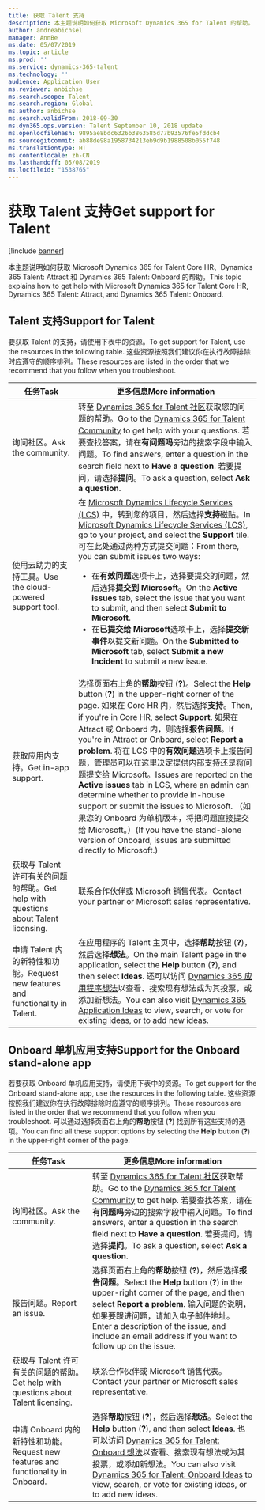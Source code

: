 ```yaml
---
title: 获取 Talent 支持
description: 本主题说明如何获取 Microsoft Dynamics 365 for Talent 的帮助。
author: andreabichsel
manager: AnnBe
ms.date: 05/07/2019
ms.topic: article
ms.prod: ''
ms.service: dynamics-365-talent
ms.technology: ''
audience: Application User
ms.reviewer: anbichse
ms.search.scope: Talent
ms.search.region: Global
ms.author: anbichse
ms.search.validFrom: 2018-09-30
ms.dyn365.ops.version: Talent September 10, 2018 update
ms.openlocfilehash: 9895ae8bdc6326b3863585d77b93576fe5fddcb4
ms.sourcegitcommit: ab88de98a1958734213eb9d9b1988508b055f748
ms.translationtype: HT
ms.contentlocale: zh-CN
ms.lasthandoff: 05/08/2019
ms.locfileid: "1538765"
---
```

# <a name="get-support-for-talent"></a><span data-ttu-id="dec71-103">获取 Talent 支持</span><span class="sxs-lookup"><span data-stu-id="dec71-103">Get support for Talent</span></span>

[!include [banner](includes/banner.md)]

<span data-ttu-id="dec71-104">本主题说明如何获取 Microsoft Dynamics 365 for Talent Core HR、Dynamics 365 Talent: Attract 和 Dynamics 365 Talent: Onboard 的帮助。</span><span class="sxs-lookup"><span data-stu-id="dec71-104">This topic explains how to get help with Microsoft Dynamics 365 for Talent Core HR, Dynamics 365 Talent: Attract, and Dynamics 365 Talent: Onboard.</span></span>

## <a name="support-for-talent"></a><span data-ttu-id="dec71-105">Talent 支持</span><span class="sxs-lookup"><span data-stu-id="dec71-105">Support for Talent</span></span>

<span data-ttu-id="dec71-106">要获取 Talent 的支持，请使用下表中的资源。</span><span class="sxs-lookup"><span data-stu-id="dec71-106">To get support for Talent, use the resources in the following table.</span></span> <span data-ttu-id="dec71-107">这些资源按照我们建议你在执行故障排除时应遵守的顺序排列。</span><span class="sxs-lookup"><span data-stu-id="dec71-107">These resources are listed in the order that we recommend that you follow when you troubleshoot.</span></span>

| <span data-ttu-id="dec71-108">任务</span><span class="sxs-lookup"><span data-stu-id="dec71-108">Task</span></span> | <span data-ttu-id="dec71-109">更多信息</span><span class="sxs-lookup"><span data-stu-id="dec71-109">More information</span></span> |
|------|------------------|
| <span data-ttu-id="dec71-110">询问社区。</span><span class="sxs-lookup"><span data-stu-id="dec71-110">Ask the community.</span></span> | <span data-ttu-id="dec71-111">转至 [Dynamics 365 for Talent 社区](https://community.dynamics.com/365/talent)获取您的问题的帮助。</span><span class="sxs-lookup"><span data-stu-id="dec71-111">Go to the [Dynamics 365 for Talent Community](https://community.dynamics.com/365/talent) to get help with your questions.</span></span> <span data-ttu-id="dec71-112">若要查找答案，请在**有问题吗**旁边的搜索字段中输入问题。</span><span class="sxs-lookup"><span data-stu-id="dec71-112">To find answers, enter a question in the search field next to **Have a question**.</span></span> <span data-ttu-id="dec71-113">若要提问，请选择**提问**。</span><span class="sxs-lookup"><span data-stu-id="dec71-113">To ask a question, select **Ask a question**.</span></span> |
| <span data-ttu-id="dec71-114">使用云助力的支持工具。</span><span class="sxs-lookup"><span data-stu-id="dec71-114">Use the cloud-powered support tool.</span></span> | <span data-ttu-id="dec71-115">在 [Microsoft Dynamics Lifecycle Services (LCS)](https://lcs.dynamics.com/) 中，转到您的项目，然后选择**支持**磁贴。</span><span class="sxs-lookup"><span data-stu-id="dec71-115">In [Microsoft Dynamics Lifecycle Services (LCS)](https://lcs.dynamics.com/), go to your project, and select the **Support** tile.</span></span> <span data-ttu-id="dec71-116">可在此处通过两种方式提交问题：</span><span class="sxs-lookup"><span data-stu-id="dec71-116">From there, you can submit issues two ways:</span></span><ul><li><span data-ttu-id="dec71-117">在**有效问题**选项卡上，选择要提交的问题，然后选择**提交到 Microsoft**。</span><span class="sxs-lookup"><span data-stu-id="dec71-117">On the **Active issues** tab, select the issue that you want to submit, and then select **Submit to Microsoft**.</span></span></li><li><span data-ttu-id="dec71-118">在**已提交给 Microsoft**选项卡上，选择**提交新事件**以提交新问题。</span><span class="sxs-lookup"><span data-stu-id="dec71-118">On the **Submitted to Microsoft** tab, select **Submit a new Incident** to submit a new issue.</span></span></li></ul> |
| <span data-ttu-id="dec71-119">获取应用内支持。</span><span class="sxs-lookup"><span data-stu-id="dec71-119">Get in-app support.</span></span> | <span data-ttu-id="dec71-120">选择页面右上角的**帮助**按钮 (**?**)。</span><span class="sxs-lookup"><span data-stu-id="dec71-120">Select the **Help** button (**?**) in the upper-right corner of the page.</span></span> <span data-ttu-id="dec71-121">如果在 Core HR 内，然后选择**支持**。</span><span class="sxs-lookup"><span data-stu-id="dec71-121">Then, if you're in Core HR, select **Support**.</span></span> <span data-ttu-id="dec71-122">如果在 Attract 或 Onboard 内，则选择**报告问题**。</span><span class="sxs-lookup"><span data-stu-id="dec71-122">If you're in Attract or Onboard, select **Report a problem**.</span></span> <span data-ttu-id="dec71-123">将在 LCS 中的**有效问题**选项卡上报告问题，管理员可以在这里决定提供内部支持还是将问题提交给 Microsoft。</span><span class="sxs-lookup"><span data-stu-id="dec71-123">Issues are reported on the **Active issues** tab in LCS, where an admin can determine whether to provide in-house support or submit the issues to Microsoft.</span></span> <span data-ttu-id="dec71-124">（如果您的 Onboard 为单机版本，将把问题直接提交给 Microsoft。）</span><span class="sxs-lookup"><span data-stu-id="dec71-124">(If you have the stand-alone version of Onboard, issues are submitted directly to Microsoft.)</span></span> |
| <span data-ttu-id="dec71-125">获取与 Talent 许可有关的问题的帮助。</span><span class="sxs-lookup"><span data-stu-id="dec71-125">Get help with questions about Talent licensing.</span></span> | <span data-ttu-id="dec71-126">联系合作伙伴或 Microsoft 销售代表。</span><span class="sxs-lookup"><span data-stu-id="dec71-126">Contact your partner or Microsoft sales representative.</span></span> |
| <span data-ttu-id="dec71-127">申请 Talent 内的新特性和功能。</span><span class="sxs-lookup"><span data-stu-id="dec71-127">Request new features and functionality in Talent.</span></span> | <span data-ttu-id="dec71-128">在应用程序的 Talent 主页中，选择**帮助**按钮 (**?**)，然后选择**想法**。</span><span class="sxs-lookup"><span data-stu-id="dec71-128">On the main Talent page in the application, select the **Help** button (**?**), and then select **Ideas**.</span></span> <span data-ttu-id="dec71-129">还可以访问 [Dynamics 365 应用程序想法](https://experience.dynamics.com/ideas/)以查看、搜索现有想法或为其投票，或添加新想法。</span><span class="sxs-lookup"><span data-stu-id="dec71-129">You can also visit [Dynamics 365 Application Ideas](https://experience.dynamics.com/ideas/) to view, search, or vote for existing ideas, or to add new ideas.</span></span> |

## <a name="support-for-the-onboard-stand-alone-app"></a><span data-ttu-id="dec71-130">Onboard 单机应用支持</span><span class="sxs-lookup"><span data-stu-id="dec71-130">Support for the Onboard stand-alone app</span></span>

<span data-ttu-id="dec71-131">若要获取 Onboard 单机应用支持，请使用下表中的资源。</span><span class="sxs-lookup"><span data-stu-id="dec71-131">To get support for the Onboard stand-alone app, use the resources in the following table.</span></span> <span data-ttu-id="dec71-132">这些资源按照我们建议你在执行故障排除时应遵守的顺序排列。</span><span class="sxs-lookup"><span data-stu-id="dec71-132">These resources are listed in the order that we recommend that you follow when you troubleshoot.</span></span> <span data-ttu-id="dec71-133">可以通过选择页面右上角的**帮助**按钮 (**?**) 找到所有这些支持的选项。</span><span class="sxs-lookup"><span data-stu-id="dec71-133">You can find all these support options by selecting the **Help** button (**?**) in the upper-right corner of the page.</span></span>

| <span data-ttu-id="dec71-134">任务</span><span class="sxs-lookup"><span data-stu-id="dec71-134">Task</span></span> | <span data-ttu-id="dec71-135">更多信息</span><span class="sxs-lookup"><span data-stu-id="dec71-135">More information</span></span> |
|------|------------------|
| <span data-ttu-id="dec71-136">询问社区。</span><span class="sxs-lookup"><span data-stu-id="dec71-136">Ask the community.</span></span> | <span data-ttu-id="dec71-137">转至 [Dynamics 365 for Talent 社区](https://community.dynamics.com/365/talent)获取帮助。</span><span class="sxs-lookup"><span data-stu-id="dec71-137">Go to the [Dynamics 365 for Talent Community](https://community.dynamics.com/365/talent) to get help.</span></span> <span data-ttu-id="dec71-138">若要查找答案，请在**有问题吗**旁边的搜索字段中输入问题。</span><span class="sxs-lookup"><span data-stu-id="dec71-138">To find answers, enter a question in the search field next to **Have a question**.</span></span> <span data-ttu-id="dec71-139">若要提问，请选择**提问**。</span><span class="sxs-lookup"><span data-stu-id="dec71-139">To ask a question, select **Ask a question**.</span></span> |
| <span data-ttu-id="dec71-140">报告问题。</span><span class="sxs-lookup"><span data-stu-id="dec71-140">Report an issue.</span></span> | <span data-ttu-id="dec71-141">选择页面右上角的**帮助**按钮 (**?**)，然后选择**报告问题**。</span><span class="sxs-lookup"><span data-stu-id="dec71-141">Select the **Help** button (**?**) in the upper-right corner of the page, and then select **Report a problem**.</span></span> <span data-ttu-id="dec71-142">输入问题的说明，如果要跟进问题，请加入电子邮件地址。</span><span class="sxs-lookup"><span data-stu-id="dec71-142">Enter a description of the issue, and include an email address if you want to follow up on the issue.</span></span> |
| <span data-ttu-id="dec71-143">获取与 Talent 许可有关的问题的帮助。</span><span class="sxs-lookup"><span data-stu-id="dec71-143">Get help with questions about Talent licensing.</span></span> | <span data-ttu-id="dec71-144">联系合作伙伴或 Microsoft 销售代表。</span><span class="sxs-lookup"><span data-stu-id="dec71-144">Contact your partner or Microsoft sales representative.</span></span> |
| <span data-ttu-id="dec71-145">申请 Onboard 内的新特性和功能。</span><span class="sxs-lookup"><span data-stu-id="dec71-145">Request new features and functionality in Onboard.</span></span> | <span data-ttu-id="dec71-146">选择**帮助**按钮 (**?**)，然后选择**想法**。</span><span class="sxs-lookup"><span data-stu-id="dec71-146">Select the **Help** button (**?**), and then select **Ideas**.</span></span> <span data-ttu-id="dec71-147">也可以访问 [Dynamics 365 for Talent: Onboard 想法](https://experience.dynamics.com/ideas/categories/?forum=569a7fb2-8327-e911-a95a-000d3a4f3883&forumName=Dynamics%20365%20for%20Talent%3A%20Onboard)以查看、搜索现有想法或为其投票，或添加新想法。</span><span class="sxs-lookup"><span data-stu-id="dec71-147">You can also visit [Dynamics 365 for Talent: Onboard Ideas](https://experience.dynamics.com/ideas/categories/?forum=569a7fb2-8327-e911-a95a-000d3a4f3883&forumName=Dynamics%20365%20for%20Talent%3A%20Onboard) to view, search, or vote for existing ideas, or to add new ideas.</span></span> |
